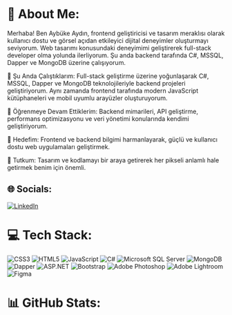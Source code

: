 # 💫 About Me:
Merhaba! Ben Aybüke Aydın, frontend geliştiricisi ve tasarım meraklısı olarak kullanıcı dostu ve görsel açıdan etkileyici dijital deneyimler oluşturmayı seviyorum. Web tasarımı konusundaki deneyimimi geliştirerek full-stack developer olma yolunda ilerliyorum. Şu anda backend tarafında C#, MSSQL, Dapper ve MongoDB üzerine çalışıyorum.

🔭 Şu Anda Çalıştıklarım: Full-stack geliştirme üzerine yoğunlaşarak C#, MSSQL, Dapper ve MongoDB teknolojileriyle backend projeleri geliştiriyorum. Aynı zamanda frontend tarafında modern JavaScript kütüphaneleri ve mobil uyumlu arayüzler oluşturuyorum.

🌱 Öğrenmeye Devam Ettiklerim: Backend mimarileri, API geliştirme, performans optimizasyonu ve veri yönetimi konularında kendimi geliştiriyorum.

🌟 Hedefim: Frontend ve backend bilgimi harmanlayarak, güçlü ve kullanıcı dostu web uygulamaları geliştirmek.

🎨 Tutkum: Tasarım ve kodlamayı bir araya getirerek her pikseli anlamlı hale getirmek benim için önemli.


## 🌐 Socials:
[![LinkedIn](https://img.shields.io/badge/LinkedIn-%230077B5.svg?logo=linkedin&logoColor=white)](https://linkedin.com/in/https://www.linkedin.com/in/ayb%C3%BCke-aydin-568a89240/) 

# 💻 Tech Stack:
![CSS3](https://img.shields.io/badge/css3-%231572B6.svg?style=for-the-badge&logo=css3&logoColor=white) ![HTML5](https://img.shields.io/badge/html5-%23E34F26.svg?style=for-the-badge&logo=html5&logoColor=white) ![JavaScript](https://img.shields.io/badge/javascript-%23323330.svg?style=for-the-badge&logo=javascript&logoColor=%23F7DF1E)
![C#](https://img.shields.io/badge/c%23-%23239120.svg?style=for-the-badge&logo=c-sharp&logoColor=white)
![Microsoft SQL Server](https://img.shields.io/badge/Microsoft%20SQL%20Server-CC2927?style=for-the-badge&logo=microsoft-sql-server&logoColor=white)
![MongoDB](https://img.shields.io/badge/MongoDB-%2347A248.svg?style=for-the-badge&logo=mongodb&logoColor=white)
![Dapper](https://img.shields.io/badge/Dapper-Blue?style=for-the-badge&logo=dotnet&logoColor=white)
![ASP.NET](https://img.shields.io/badge/ASP.NET-%23512BD4.svg?style=for-the-badge&logo=dotnet&logoColor=white)
![Bootstrap](https://img.shields.io/badge/bootstrap-%23563D7C.svg?style=for-the-badge&logo=bootstrap&logoColor=white) 
![Adobe Photoshop](https://img.shields.io/badge/adobephotoshop-%2331A8FF.svg?style=for-the-badge&logo=adobephotoshop&logoColor=white) ![Adobe Lightroom](https://img.shields.io/badge/Adobe%20Lightroom-31A8FF.svg?style=for-the-badge&logo=Adobe%20Lightroom&logoColor=white) 	![Figma](https://img.shields.io/badge/figma-%23F24E1E.svg?style=for-the-badge&logo=figma&logoColor=white)
# 📊 GitHub Stats:
